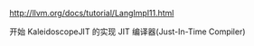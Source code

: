 http://llvm.org/docs/tutorial/LangImpl11.html

开始 KaleidoscopeJIT 的实现
JIT 编译器(Just-In-Time Compiler)